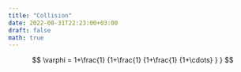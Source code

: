 ```yaml
---
title: "Collision"
date: 2022-08-31T22:23:00+03:00
draft: false
math: true
---
```



$$
 \varphi = 1+\frac{1} {1+\frac{1} {1+\frac{1} {1+\cdots} } }
$$
